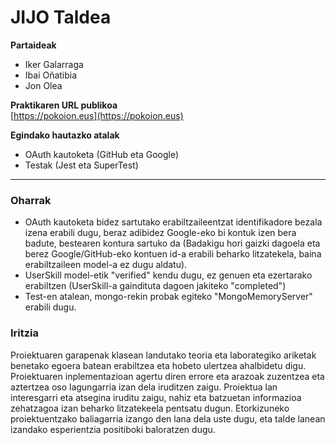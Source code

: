 # JIJO Taldea

**Partaideak**  
- Iker Galarraga  
- Ibai Oñatibia  
- Jon Olea  

**Praktikaren URL publikoa**  
[https://pokoion.eus](https://pokoion.eus)

**Egindako hautazko atalak**  
- OAuth kautoketa (GitHub eta Google)
- Testak (Jest eta SuperTest)

---

### Oharrak

- OAuth kautoketa bidez sartutako erabiltzaileentzat identifikadore bezala izena erabili dugu, beraz adibidez Google-eko bi kontuk izen bera badute, bestearen kontura sartuko da (Badakigu hori gaizki dagoela eta berez Google/GitHub-eko kontuen id-a erabili beharko litzatekela, baina erabiltzaileen model-a ez dugu aldatu).
- UserSkill model-etik "verified" kendu dugu, ez genuen eta ezertarako erabiltzen (UserSkill-a gaindituta dagoen jakiteko "completed")
- Test-en atalean, mongo-rekin probak egiteko "MongoMemoryServer" erabili dugu.

### Iritzia

Proiektuaren garapenak klasean landutako teoria eta laborategiko ariketak benetako egoera batean erabiltzea eta hobeto ulertzea ahalbidetu digu. 
Proiektuaren inplementazioan agertu diren errore eta arazoak zuzentzea eta aztertzea oso lagungarria izan dela iruditzen zaigu.
Proiektua lan interesgarri eta atsegina iruditu zaigu, nahiz eta batzuetan informazioa zehatzagoa izan beharko litzatekeela pentsatu dugun. Etorkizuneko proiektuentzako baliagarria izango den lana dela uste dugu, eta talde lanean izandako esperientzia positiboki baloratzen dugu.